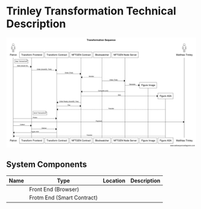 # Trinley Transformation Technical Description

![Sequence](tr2.png)

## System Components

|Name|Type|Location|Description|
|----|-----|----------|-----------|
|   |Front End (Browser) |      |
|   |Frotm End (Smart Contract) | 
